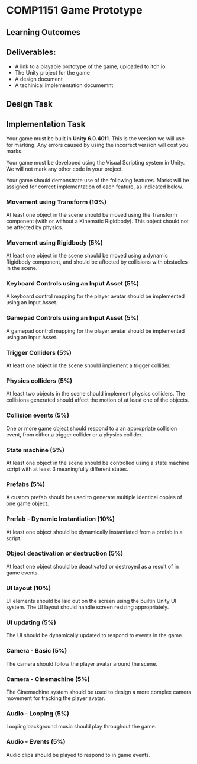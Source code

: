 # COMP1151 Game Prototype

## Learning Outcomes

## Deliverables:

* A link to a playable prototype of the game, uploaded to itch.io.
* The Unity project for the game
* A design document
* A techinical implementation documemnt

## Design Task



## Implementation Task

Your game must be built in **Unity 6.0.40f1**. This is the version we will use for marking. Any errors caused by using the incorrect version will cost you marks.

Your game must be developed using the Visual Scripting system in Unity. We will not mark any other code in your project. 

Your game should demonstrate use of the following features. Marks will be assigned for correct implementation of each feature, as indicated below.

### Movement using Transform (10%)

At least one object in the scene should be moved using the Transform component (with or without a Kinematic Rigidbody). This object should not be affected by physics.

### Movement using Rigidbody (5%)

At least one object in the scene should be moved using a dynamic Rigidbody component, and should be affected by collisions with obstacles in the scene.

### Keyboard Controls using an Input Asset (5%)

A keyboard control mapping for the player avatar should be implemented using an Input Asset. 

### Gamepad Controls using an Input Asset (5%)

A gamepad control mapping for the player avatar should be implemented using an Input Asset. 

### Trigger Colliders (5%)

At least one object in the scene should implement a trigger collider.

### Physics colliders (5%)

At least two objects in the scene should implement physics colliders. The collisions generated should affect the motion of at least one of the objects.

### Collision events (5%)

One or more game object should respond to a an appropriate collision event, from either a trigger collider or a physics collider.

### State machine (5%)

At least one object in the scene should be controlled using a state machine script with at least 3 meaningfully different states.

### Prefabs (5%)

A custom prefab should be used to generate multiple identical copies of one game object.

### Prefab - Dynamic Instantiation (10%)

At least one object should be dynamically instantiated from a prefab in a script.

### Object deactivation or destruction (5%)

At least one object should be deactivated or destroyed as a result of in game events.

### UI layout (10%)

UI elements should be laid out on the screen using the builtin Unity UI system. The UI layout should handle screen resizing appropriately.

### UI updating (5%)

The UI should be dynamically updated to respond to events in the game.

### Camera - Basic (5%)

The camera should follow the player avatar around the scene.

### Camera - Cinemachine (5%)

The Cinemachine system should be used to design a more complex camera movement for tracking the player avatar.

### Audio - Looping (5%)

Looping background music should play throughout the game.

### Audio - Events (5%)

Audio clips should be played to respond to in game events.


